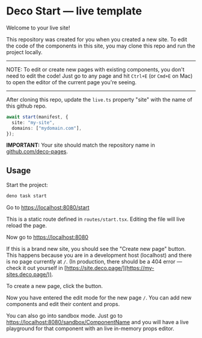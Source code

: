 # Deco Start — live template

Welcome to your live site!

This repository was created for you when you created a new site. To edit the
code of the components in this site, you may clone this repo and run the project
locally.

---

NOTE: To edit or create new pages with existing components, you don't need to
edit the code! Just go to any page and hit `Ctrl+E` (or `Cmd+E` on Mac) to open
the editor of the current page you're seeing.

---

After cloning this repo, update the `live.ts` property "site" with the name of
this github repo.

```ts
await start(manifest, {
  site: "my-site",
  domains: ["mydomain.com"],
});
```

**IMPORTANT:** Your site should match the repository name in
[github.com/deco-pages](https://github.com/deco-pages).

## Usage

Start the project:

```sh
deno task start
```

Go to [https://localhost:8080/start](https://localhost:8080/start)

This is a static route defined in `routes/start.tsx`. Editing the file will live
reload the page.

Now go to [https://localhost:8080](https://localhost:8080)

If this is a brand new site, you should see the "Create new page" button. This
happens because you are in a development host (localhost) and there is no page
currently at `/`. (In production, there should be a 404 error — check it out
yourself in [https://site.deco.page/](https://my-sites.deco.page/)).

To create a new page, click the button.

Now you have entered the edit mode for the new page `/`. You can add new
components and edit their content and props.

You can also go into sandbox mode. Just go to
[https://localhost:8080/sandbox/ComponentName](https://localhost:8080/sandbox/ComponentName)
and you will have a live playground for that component with an live in-memory
props editor.
